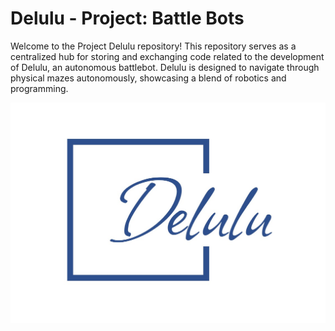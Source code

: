 # Delulu - Project: Battle Bots

Welcome to the Project Delulu repository! 
This repository serves as a centralized hub for storing and exchanging code related to the development of Delulu, an autonomous battlebot. 
Delulu is designed to navigate through physical mazes autonomously, showcasing a blend of robotics and programming.


![Logo](LOGO-DELULU.jpeg)
